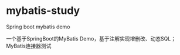 # mybatis-study
Spring boot mybatis demo

一个基于SpringBoot的MyBatis Demo，基于注解实现增删改、动态SQL；
MyBatis连接器测试
